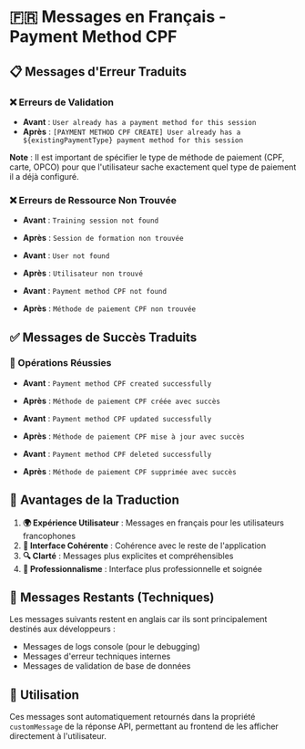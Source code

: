 # 🇫🇷 Messages en Français - Payment Method CPF

## 📋 Messages d'Erreur Traduits

### ❌ Erreurs de Validation

- **Avant** : `User already has a payment method for this session`
- **Après** : `[PAYMENT METHOD CPF CREATE] User already has a ${existingPaymentType} payment method for this session`

**Note** : Il est important de spécifier le type de méthode de paiement (CPF, carte, OPCO) pour que l'utilisateur sache exactement quel type de paiement il a déjà configuré.

### ❌ Erreurs de Ressource Non Trouvée

- **Avant** : `Training session not found`
- **Après** : `Session de formation non trouvée`

- **Avant** : `User not found`
- **Après** : `Utilisateur non trouvé`

- **Avant** : `Payment method CPF not found`
- **Après** : `Méthode de paiement CPF non trouvée`

## ✅ Messages de Succès Traduits

### 🎉 Opérations Réussies

- **Avant** : `Payment method CPF created successfully`
- **Après** : `Méthode de paiement CPF créée avec succès`

- **Avant** : `Payment method CPF updated successfully`
- **Après** : `Méthode de paiement CPF mise à jour avec succès`

- **Avant** : `Payment method CPF deleted successfully`
- **Après** : `Méthode de paiement CPF supprimée avec succès`

## 🎯 Avantages de la Traduction

1. **🌍 Expérience Utilisateur** : Messages en français pour les utilisateurs francophones
2. **📱 Interface Cohérente** : Cohérence avec le reste de l'application
3. **🔍 Clarté** : Messages plus explicites et compréhensibles
4. **🎨 Professionnalisme** : Interface plus professionnelle et soignée

## 📝 Messages Restants (Techniques)

Les messages suivants restent en anglais car ils sont principalement destinés aux développeurs :

- Messages de logs console (pour le debugging)
- Messages d'erreur techniques internes
- Messages de validation de base de données

## 🔄 Utilisation

Ces messages sont automatiquement retournés dans la propriété `customMessage` de la réponse API, permettant au frontend de les afficher directement à l'utilisateur.
